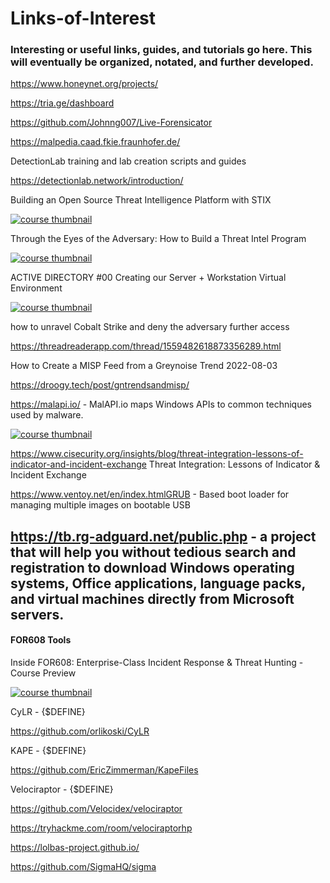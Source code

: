 # Links-of-Interest
### Interesting or useful links, guides, and tutorials go here. This will eventually be organized, notated, and further developed. 


https://www.honeynet.org/projects/ 

https://tria.ge/dashboard

https://github.com/Johnng007/Live-Forensicator

https://malpedia.caad.fkie.fraunhofer.de/

DetectionLab training and lab creation scripts and guides

https://detectionlab.network/introduction/

Building an Open Source Threat Intelligence Platform with STIX

[![course thumbnail](https://img.youtube.com/vi/xuiYorG8-1Q/hqdefault.jpg)](https://www.youtube.com/watch?v=xuiYorG8-1Q)

Through the Eyes of the Adversary: How to Build a Threat Intel Program

[![course thumbnail](https://img.youtube.com/vi/-48H9AOog7g/hqdefault.jpg)](https://www.youtube.com/watch?v=-48H9AOog7g)

ACTIVE DIRECTORY #00 Creating our Server + Workstation Virtual Environment

[![course thumbnail](https://img.youtube.com/vi/pKtDQtsubio/hqdefault.jpg)](https://www.youtube.com/watch?v=pKtDQtsubio)


how to unravel Cobalt Strike and deny the adversary further access

https://threadreaderapp.com/thread/1559482618873356289.html

How to Create a MISP Feed from a Greynoise Trend 2022-08-03

https://droogy.tech/post/gntrendsandmisp/

https://malapi.io/ - MalAPI.io maps Windows APIs to common techniques used by malware.

[![course thumbnail](https://img.youtube.com/vi/ECuqb5Tv9qI/hqdefault.jpg)](https://www.youtube.com/watch?v=ECuqb5Tv9qI)

https://www.cisecurity.org/insights/blog/threat-integration-lessons-of-indicator-and-incident-exchange Threat Integration: Lessons of Indicator & Incident Exchange

https://www.ventoy.net/en/index.htmlGRUB - Based boot loader for managing multiple images on bootable USB

https://tb.rg-adguard.net/public.php - a project that will help you without tedious search and registration to download Windows operating systems, Office applications, language packs, and virtual machines directly from Microsoft servers. 
---

#### FOR608 Tools

Inside FOR608: Enterprise-Class Incident Response & Threat Hunting - Course Preview

[![course thumbnail](https://img.youtube.com/vi/3hDrPTTGEAU/hqdefault.jpg)](https://www.youtube.com/watch?v=3hDrPTTGEAU)

CyLR - {$DEFINE}

https://github.com/orlikoski/CyLR

KAPE - {$DEFINE}

https://github.com/EricZimmerman/KapeFiles

Velociraptor - {$DEFINE}

https://github.com/Velocidex/velociraptor

https://tryhackme.com/room/velociraptorhp



https://lolbas-project.github.io/

https://github.com/SigmaHQ/sigma


[//]: # (notes: use "- {$DEFINE}" appended to a title to notate the need to come back at a later date and write a small summary of the tool)
